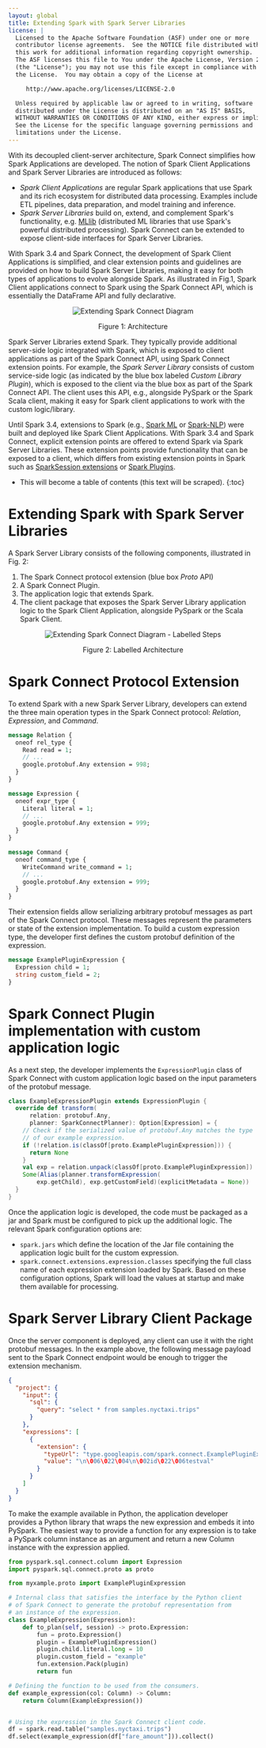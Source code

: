 ```yaml
---
layout: global
title: Extending Spark with Spark Server Libraries
license: |
  Licensed to the Apache Software Foundation (ASF) under one or more
  contributor license agreements.  See the NOTICE file distributed with
  this work for additional information regarding copyright ownership.
  The ASF licenses this file to You under the Apache License, Version 2.0
  (the "License"); you may not use this file except in compliance with
  the License.  You may obtain a copy of the License at

     http://www.apache.org/licenses/LICENSE-2.0

  Unless required by applicable law or agreed to in writing, software
  distributed under the License is distributed on an "AS IS" BASIS,
  WITHOUT WARRANTIES OR CONDITIONS OF ANY KIND, either express or implied.
  See the License for the specific language governing permissions and
  limitations under the License.
---
```


With its decoupled client-server architecture, Spark Connect simplifies how Spark Applications are
developed.
The notion of Spark Client Applications and Spark Server Libraries are introduced as follows: 
* _Spark Client Applications_ are regular Spark applications that use Spark and its rich ecosystem for
distributed data processing. Examples include ETL pipelines, data preparation, and model training
and inference.
* _Spark Server Libraries_ build on, extend, and complement Spark's functionality, e.g.
[MLlib](ml-guide.html) (distributed ML libraries that use Spark's powerful distributed processing). Spark Connect
can be extended to expose client-side interfaces for Spark Server Libraries.

With Spark 3.4 and Spark Connect, the development of Spark Client Applications is simplified, and
clear extension points and guidelines are provided on how to build Spark Server Libraries, making
it easy for both types of applications to evolve alongside Spark. As illustrated in Fig.1, Spark
Client applications connect to Spark using the Spark Connect API, which is essentially the
DataFrame API and fully declarative.

<p style="text-align: center;">
  <img
    src="img/extending-spark-connect.png"
    alt="Extending Spark Connect Diagram"
  />
  <figcaption style="text-align: center;">Figure 1: Architecture</figcaption>
</p>

Spark Server Libraries extend Spark. They typically provide additional server-side logic integrated
with Spark, which is exposed to client applications as part of the Spark Connect API, using Spark
Connect extension points. For example, the _Spark Server Library_ consists of custom
service-side logic (as indicated by the blue box labeled _Custom Library Plugin_), which is exposed
to the client via the blue box as part of the Spark Connect API. The client uses this API, e.g.,
alongside PySpark or the Spark Scala client, making it easy for Spark client applications to work
with the custom logic/library.

Until Spark 3.4, extensions to Spark (e.g., [Spark ML](ml-guide#:~:text=What%20is%20%E2%80%9CSpark%20ML%E2%80%9D%3F,to%20emphasize%20the%20pipeline%20concept.)
or [Spark-NLP](https://github.com/JohnSnowLabs/spark-nlp)) were built and deployed like Spark
Client Applications. With Spark 3.4 and Spark Connect,  explicit extension points are offered to
extend Spark via Spark Server Libraries. These extension points provide functionality that can be
exposed to a client, which differs from existing extension points in Spark such as
[SparkSession extensions](api/java/org/apache/spark/sql/SparkSessionExtensions.html) or
[Spark Plugins](api/java/org/apache/spark/api/plugin/SparkPlugin.html). 

* This will become a table of contents (this text will be scraped).
{:toc}

# Extending Spark with Spark Server Libraries

A Spark Server Library consists of the following components, illustrated in Fig. 2:

1. The Spark Connect protocol extension (blue box _Proto_ API)
2. A Spark Connect Plugin.
3. The application logic that extends Spark.
4. The client package that exposes the Spark Server Library application logic to the Spark Client
Application, alongside PySpark or the Scala Spark Client. 
<p style="text-align: center;">
  <img
    src="img/extending-spark-connect-labelled.png"
    alt="Extending Spark Connect Diagram - Labelled Steps"
  />
  <figcaption style="text-align: center;">Figure 2: Labelled Architecture</figcaption>
</p>

# Spark Connect Protocol Extension

To extend Spark with a new Spark Server Library, developers can extend the three main operation
types in the Spark Connect protocol: _Relation_, _Expression_, and _Command_. 

```protobuf
message Relation {
  oneof rel_type {
    Read read = 1;
    // ...
    google.protobuf.Any extension = 998;
  } 
}

message Expression {
  oneof expr_type {
    Literal literal = 1;
    // ...
    google.protobuf.Any extension = 999;
  } 
}

message Command {
  oneof command_type {
    WriteCommand write_command = 1;
    // ...
    google.protobuf.Any extension = 999;
  } 
}
```
Their extension fields allow serializing arbitrary protobuf messages as part of the Spark Connect
protocol. These messages represent the parameters or state of the extension implementation.
To build a custom expression type, the developer first defines the custom protobuf definition
of the expression.

```protobuf
message ExamplePluginExpression {
  Expression child = 1;
  string custom_field = 2;
}
```

# Spark Connect Plugin implementation with custom application logic

As a next step, the developer implements the `ExpressionPlugin` class of Spark Connect with custom
application logic based on the input parameters of the protobuf message. 

```scala
class ExampleExpressionPlugin extends ExpressionPlugin {
  override def transform(
      relation: protobuf.Any,
      planner: SparkConnectPlanner): Option[Expression] = {
    // Check if the serialized value of protobuf.Any matches the type
    // of our example expression.
    if (!relation.is(classOf[proto.ExamplePluginExpression])) {
      return None
    }
    val exp = relation.unpack(classOf[proto.ExamplePluginExpression])
    Some(Alias(planner.transformExpression(
        exp.getChild), exp.getCustomField)(explicitMetadata = None))
  }
}
```

Once the application logic is developed, the code must be packaged as a jar and Spark must be
configured to pick up the additional logic. The relevant Spark configuration options are: 
* `spark.jars` which define the location of the Jar file containing the application logic built for
the custom expression. 
* `spark.connect.extensions.expression.classes` specifying the full class name
of each expression extension loaded by Spark. Based on these configuration options, Spark will
load the values at startup and make them available for processing.

# Spark Server Library Client Package

Once the server component is deployed, any client can use it with the right protobuf messages.
In the example above, the following message payload sent to the Spark Connect endpoint would be
enough to trigger the extension mechanism.
```json
{
  "project": {
    "input": {
      "sql": {
        "query": "select * from samples.nyctaxi.trips"
      }
    },
    "expressions": [
      {
        "extension": {
          "typeUrl": "type.googleapis.com/spark.connect.ExamplePluginExpression",
          "value": "\n\006\022\004\n\002id\022\006testval"
        }
      }
    ]
  }
}
```
To make the example available in Python, the application developer provides a Python library that
wraps the new expression and embeds it into PySpark. The easiest way to provide a function for any
expression is to take a PySpark column instance as an argument and return a new Column instance
with the expression applied. 

```python
from pyspark.sql.connect.column import Expression
import pyspark.sql.connect.proto as proto

from myxample.proto import ExamplePluginExpression

# Internal class that satisfies the interface by the Python client
# of Spark Connect to generate the protobuf representation from
# an instance of the expression.
class ExampleExpression(Expression):
    def to_plan(self, session) -> proto.Expression:
        fun = proto.Expression()
        plugin = ExamplePluginExpression()
        plugin.child.literal.long = 10
        plugin.custom_field = "example"
        fun.extension.Pack(plugin)
        return fun

# Defining the function to be used from the consumers.
def example_expression(col: Column) -> Column:
    return Column(ExampleExpression())


# Using the expression in the Spark Connect client code.
df = spark.read.table("samples.nyctaxi.trips")
df.select(example_expression(df["fare_amount"])).collect()
```

